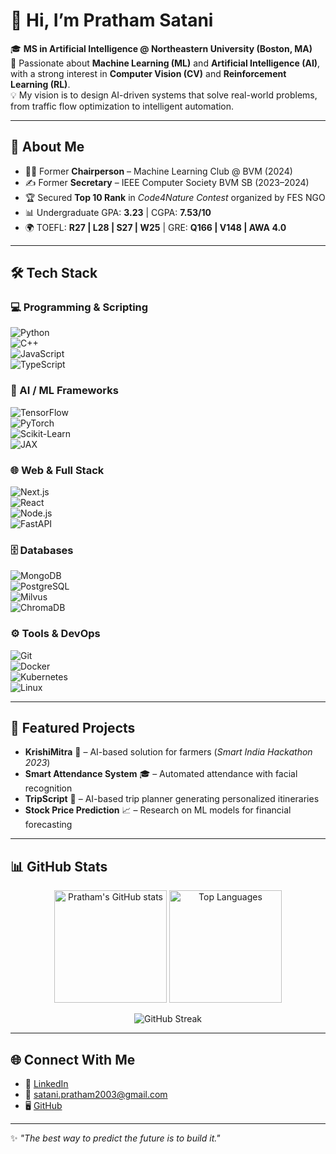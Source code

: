# 👋 Hi, I’m Pratham Satani  

🎓 **MS in Artificial Intelligence @ Northeastern University (Boston, MA)**  
🌟 Passionate about **Machine Learning (ML)** and **Artificial Intelligence (AI)**, with a strong interest in **Computer Vision (CV)** and **Reinforcement Learning (RL)**.  
💡 My vision is to design AI-driven systems that solve real-world problems, from traffic flow optimization to intelligent automation.  

---

## 🚀 About Me  
- 🧑‍💻 Former **Chairperson** – Machine Learning Club @ BVM (2024)  
- ✍️ Former **Secretary** – IEEE Computer Society BVM SB (2023–2024)  
- 🏆 Secured **Top 10 Rank** in *Code4Nature Contest* organized by FES NGO  
- 📊 Undergraduate GPA: **3.23** | CGPA: **7.53/10**  
- 🌍 TOEFL: **R27 | L28 | S27 | W25** | GRE: **Q166 | V148 | AWA 4.0**  

---

## 🛠️ Tech Stack  

### 💻 Programming & Scripting  
![Python](https://img.shields.io/badge/Python-3776AB?style=for-the-badge&logo=python&logoColor=white)  
![C++](https://img.shields.io/badge/C++-00599C?style=for-the-badge&logo=cplusplus&logoColor=white)  
![JavaScript](https://img.shields.io/badge/JavaScript-F7E01D?style=for-the-badge&logo=javascript&logoColor=black)  
![TypeScript](https://img.shields.io/badge/TypeScript-3178C6?style=for-the-badge&logo=typescript&logoColor=white)  

### 🧠 AI / ML Frameworks  
![TensorFlow](https://img.shields.io/badge/TensorFlow-FF6F00?style=for-the-badge&logo=tensorflow&logoColor=white)  
![PyTorch](https://img.shields.io/badge/PyTorch-EE4C2C?style=for-the-badge&logo=pytorch&logoColor=white)  
![Scikit-Learn](https://img.shields.io/badge/Scikit--Learn-F7931E?style=for-the-badge&logo=scikitlearn&logoColor=white)  
![JAX](https://img.shields.io/badge/JAX-FFB500?style=for-the-badge&logo=google&logoColor=black)  

### 🌐 Web & Full Stack  
![Next.js](https://img.shields.io/badge/Next.js-000000?style=for-the-badge&logo=nextdotjs&logoColor=white)  
![React](https://img.shields.io/badge/React-61DAFB?style=for-the-badge&logo=react&logoColor=black)  
![Node.js](https://img.shields.io/badge/Node.js-339933?style=for-the-badge&logo=node.js&logoColor=white)  
![FastAPI](https://img.shields.io/badge/FastAPI-009688?style=for-the-badge&logo=fastapi&logoColor=white)  

### 🗄️ Databases  
![MongoDB](https://img.shields.io/badge/MongoDB-47A248?style=for-the-badge&logo=mongodb&logoColor=white)  
![PostgreSQL](https://img.shields.io/badge/PostgreSQL-4169E1?style=for-the-badge&logo=postgresql&logoColor=white)  
![Milvus](https://img.shields.io/badge/Milvus-00B8D9?style=for-the-badge&logo=milvus&logoColor=white)  
![ChromaDB](https://img.shields.io/badge/ChromaDB-5A20CB?style=for-the-badge&logo=chromadb&logoColor=white)  

### ⚙️ Tools & DevOps  
![Git](https://img.shields.io/badge/Git-F05032?style=for-the-badge&logo=git&logoColor=white)  
![Docker](https://img.shields.io/badge/Docker-2496ED?style=for-the-badge&logo=docker&logoColor=white)  
![Kubernetes](https://img.shields.io/badge/Kubernetes-326CE5?style=for-the-badge&logo=kubernetes&logoColor=white)  
![Linux](https://img.shields.io/badge/Linux-FCC624?style=for-the-badge&logo=linux&logoColor=black)  

---

## 📂 Featured Projects  
- **KrishiMitra** 🌱 – AI-based solution for farmers (*Smart India Hackathon 2023*)  
- **Smart Attendance System** 🎓 – Automated attendance with facial recognition  
- **TripScript** 🧳 – AI-based trip planner generating personalized itineraries  
- **Stock Price Prediction** 📈 – Research on ML models for financial forecasting  

---

## 📊 GitHub Stats  

<p align="center">
  <img src="https://github-readme-stats.vercel.app/api?username=prathamsatani&show_icons=true&theme=radical" alt="Pratham's GitHub stats" height="180em"/>
  <img src="https://github-readme-stats.vercel.app/api/top-langs/?username=prathamsatani&layout=compact&theme=radical" alt="Top Languages" height="180em"/>
</p>

<p align="center">
  <img src="https://streak-stats.demolab.com?user=prathamsatani&theme=radical" alt="GitHub Streak"/>
</p>


---

## 🌐 Connect With Me  
- 💼 [LinkedIn](https://www.linkedin.com/in/pratham-satani)  
- 📧 satani.pratham2003@gmail.com  
- 🖥️ [GitHub](https://github.com/prathamsatani)  

---

✨ *"The best way to predict the future is to build it."*  
